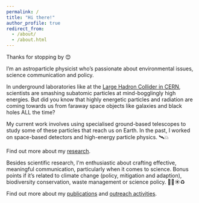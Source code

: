 ```yaml
---
permalink: /
title: "Hi there!"
author_profile: true
redirect_from: 
  - /about/
  - /about.html
---
```


Thanks for stopping by 😊

I’m an astroparticle physicist who’s passionate about environmental issues, science communication and policy.

In underground laboratories like at the [Large Hadron Collider in CERN](https://home.cern/science/accelerators/large-hadron-collider), scientists are smashing subatomic particles at mind-bogglingly high energies. But did you know that highly energetic particles and radiation are coming towards us from faraway space objects like galaxies and black holes ALL the time?

My current work involves using specialised ground-based telescopes to study some of these particles that reach us on Earth. In the past, I worked on space-based detectors and high-energy particle physics. 🛰💥

Find out more about my [research](/research/).

Besides scientific research, I'm enthusiastic about crafting effective, meaningful communication, particularly when it comes to science. Bonus points if it’s related to climate change (policy, mitigation and adaption), biodiversity conservation, waste management or science policy. 🐋🌿☀️♻️

Find out more about my [publications](/publications/) and [outreach activities](/outreach/).
